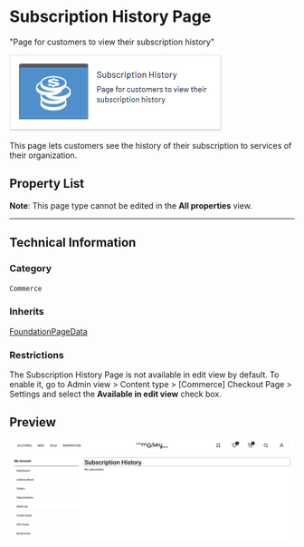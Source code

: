 # Subscription History Page
"Page for customers to view their subscription history"

![Subscription history](Screenshots/Subscription%20History%20Page%20-%20icon.png)

This page lets customers see the history of their subscription to services of their organization.


## Property List
**Note**: This page type cannot be edited in the **All properties** view.<!--The following property list includes properties that are unique to this content type. For a list of global properties, view our [*Common Page  Properties*](./Common%20Page%20Properties.md) list.-->

<!--Display Name *(Name in code)* | Type | Property Description
--------------|------|---------------
**Main body** *(`MainBody`)* | XhtmlString | Provides an rich-text area for entering formatted content.
**Main content area** *(`MainContentArea`)* | ContentArea | Provides a configurable drag-and-drop interface for placing media, blocks, or other content onto the page.-->

** **

<!--![Subscription history](Screenshots/Subscription%20History%20Page%20-%20Content%20tab.png)-->

## Technical Information

### Category
`Commerce`

### Inherits
[FoundationPageData](Foundation%20Page%20Data.md)

### Restrictions
The Subscription History Page is not available in edit view by default. To enable it, go to Admin view > Content type > [Commerce] Checkout Page > Settings and select the **Available in edit view** check box.

## Preview
![Subscription history](Screenshots/Subscription%20History%20Page%20-%20Preview.png)
